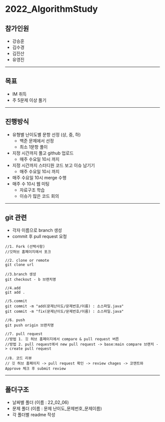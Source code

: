 # 2022_AlgorithmStudy

## 참가인원

- 강승훈
- 김수경
- 김진산
- 유영진
---
## 목표

- IM 취득
- 주 5문제 이상 풀기
---
## 진행방식

- 유형별 난이도별 문항 선정 (상, 중, 하)
  - 백준 문제에서 선정
  - 최소 1문항 풀이
- 지정 시간까지 풀고 github 업로드
  - 매주 수요일 10시 까지
- 지정 시간까지 스터디원 코드 보고 이슈 남기기
  - 매주 수요일 10시 까지
- 매주 수요일 10시 merge 수행
- 매주 수 10시 웹 미팅
  - 자료구조 학습
  - 이슈가 많은 코드 회의
---
## git 관련

- 각자 이름으로 branch 생성
 - commit 후 pull request 요청
 ```
 //1. Fork (선택사항)
 //깃허브 홈페이지에서 포크

 //2. clone or remote
 git clone url

 //3.branch 생성
 git checkout - b 브랜치명

 //4.add
 git add .

 //5.commit
 git commit -m "add(문제난이도/문제번호/이름) : 소스파일.java"
 git commit -m "fix(문제난이도/문제번호/이름) : 소스파일.java"

 //6. push
 git push origin 브랜치명

 //7. pull request
 //방법 1. 깃 허브 홈페이지에서 compare & pull request 버튼
 //방법 2. pull request에서 new pull request -> base:main compare 브랜치 -> create pull request

 //8. 코드 리뷰
 // 깃 허브 홈페이지 -> pull request 확인 -> review chages -> 코멘트와 Approve 체크 후 submit review
 ```
---
## 폴더구조

- 날짜별 폴더 (이름 : 22_02_06)
 - 문제 폴더 (이름 : 문제 난이도_문제번호_문제이름)
 - 각 폴더별 readme 작성
